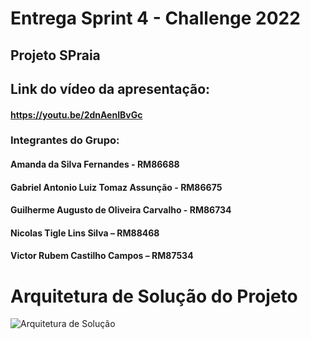 # Entrega Sprint 4 - Challenge 2022

## Projeto SPraia

## Link do vídeo da apresentação:

#### https://youtu.be/2dnAenIBvGc

### Integrantes do Grupo:

#### Amanda da Silva Fernandes - RM86688 
#### Gabriel Antonio Luiz Tomaz Assunção - RM86675
#### Guilherme Augusto de Oliveira Carvalho - RM86734 
#### Nicolas Tigle Lins Silva – RM88468 
#### Victor Rubem Castilho Campos – RM87534 

# Arquitetura de Solução do Projeto

![Arquitetura de Solução](https://user-images.githubusercontent.com/79977687/196061345-5efdf30f-1afc-40bc-a341-a386aab1ff9c.jpg)
